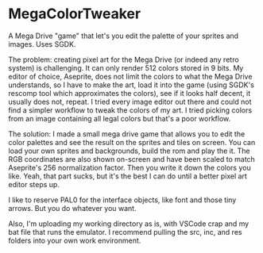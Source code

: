 # MegaColorTweaker
A Mega Drive "game" that let's you edit the palette of your sprites and images. Uses SGDK.

The problem: creating pixel art for the Mega Drive (or indeed any retro system) is challenging. It can only render 512 colors stored in 9 bits. My editor of choice, Aseprite, does not limit the colors to what the Mega Drive understands, so I have to make the art, load it into the game (using SGDK's rescomp tool which approximates the colors), see if it looks half decent, it usually does not, repeat. I tried every image editor out there and could not find a simpler workflow to tweak the colors of my art. I tried picking colors from an image containing all legal colors but that's a poor workflow.

The solution: I made a small mega drive game that allows you to edit the color palettes and see the result on the sprites and tiles on screen. You can load your own sprites and backgrounds, build the rom and play the it. The RGB coordinates are also shown on-screen and have been scaled to match Aseprite's 256 normalization factor. Then you write it down the colors you like. Yeah, that part sucks, but it's the best I can do until a better pixel art editor steps up.

I like to reserve PAL0 for the interface objects, like font and those tiny arrows. But you do whatever you want. 

Also, I'm uploading my working directory as is, with VSCode crap and my bat file that runs the emulator. I recommend pulling the src, inc, and res folders into your own work environment.
